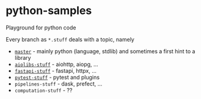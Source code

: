 # python-samples

Playground for python code

Every branch as `*.stuff` deals with a topic, namely
  * [``master``](https://github.com/pcrespov/sandbox-python/tree/master) - mainly python (language, stdlib) and sometimes a first hint to a library
  * [``aiolibs-stuff``](https://github.com/pcrespov/sandbox-python/tree/aiolibs-stuff) - aiohttp, aiopg, ...
  * [``fastapi-stuff``](https://github.com/pcrespov/sandbox-python/tree/fastapi-stuff) - fastapi, httpx, ...
  * [``pytest-stuff``](https://github.com/pcrespov/sandbox-python/tree/pytest-stuff) - pytest and plugins
  * ``pipelines-stuff`` -  dask, prefect, ...
  * ``computation-stuff`` -  ??